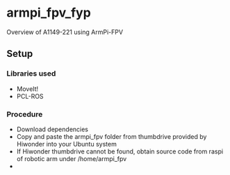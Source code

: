 # armpi_fpv_fyp
Overview of A1149-221 using ArmPi-FPV

## Setup

### Libraries used
- MoveIt!
- PCL-ROS

### Procedure
- Download dependencies
- Copy and paste the armpi_fpv folder from thumbdrive provided by Hiwonder into your Ubuntu system
- If Hiwonder thumbdrive cannot be found, obtain source code from raspi of robotic arm under /home/armpi_fpv
- 
